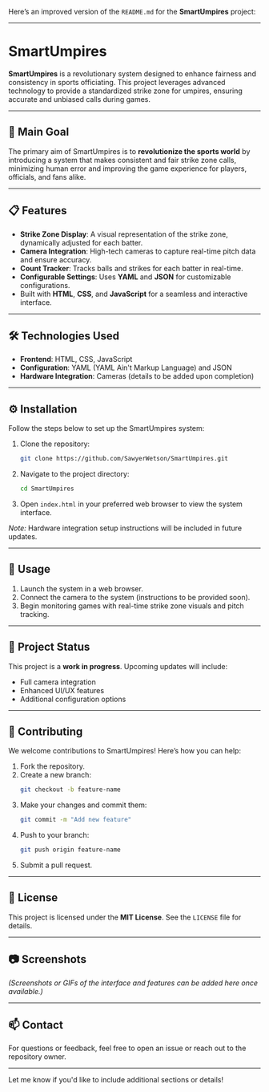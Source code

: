 Here’s an improved version of the `README.md` for the **SmartUmpires** project:

---

# SmartUmpires

**SmartUmpires** is a revolutionary system designed to enhance fairness and consistency in sports officiating. This project leverages advanced technology to provide a standardized strike zone for umpires, ensuring accurate and unbiased calls during games.

---

## 🚀 Main Goal

The primary aim of SmartUmpires is to **revolutionize the sports world** by introducing a system that makes consistent and fair strike zone calls, minimizing human error and improving the game experience for players, officials, and fans alike.

---

## 📋 Features

- **Strike Zone Display**: A visual representation of the strike zone, dynamically adjusted for each batter.
- **Camera Integration**: High-tech cameras to capture real-time pitch data and ensure accuracy.
- **Count Tracker**: Tracks balls and strikes for each batter in real-time.
- **Configurable Settings**: Uses **YAML** and **JSON** for customizable configurations.
- Built with **HTML**, **CSS**, and **JavaScript** for a seamless and interactive interface.

---

## 🛠️ Technologies Used

- **Frontend**: HTML, CSS, JavaScript
- **Configuration**: YAML (YAML Ain't Markup Language) and JSON
- **Hardware Integration**: Cameras (details to be added upon completion)

---

## ⚙️ Installation

Follow the steps below to set up the SmartUmpires system:

1. Clone the repository:
    ```bash
    git clone https://github.com/SawyerWetson/SmartUmpires.git
    ```
2. Navigate to the project directory:
    ```bash
    cd SmartUmpires
    ```
3. Open `index.html` in your preferred web browser to view the system interface.

*Note:* Hardware integration setup instructions will be included in future updates.

---

## 📖 Usage

1. Launch the system in a web browser.
2. Connect the camera to the system (instructions to be provided soon).
3. Begin monitoring games with real-time strike zone visuals and pitch tracking.

---

## 📂 Project Status

This project is a **work in progress**. Upcoming updates will include:
- Full camera integration
- Enhanced UI/UX features
- Additional configuration options

---

## 🤝 Contributing

We welcome contributions to SmartUmpires! Here’s how you can help:
1. Fork the repository.
2. Create a new branch:
    ```bash
    git checkout -b feature-name
    ```
3. Make your changes and commit them:
    ```bash
    git commit -m "Add new feature"
    ```
4. Push to your branch:
    ```bash
    git push origin feature-name
    ```
5. Submit a pull request.

---

## 📜 License

This project is licensed under the **MIT License**. See the `LICENSE` file for details.

---

## 📷 Screenshots

*(Screenshots or GIFs of the interface and features can be added here once available.)*

---

## 📫 Contact

For questions or feedback, feel free to open an issue or reach out to the repository owner.

---

Let me know if you'd like to include additional sections or details!
